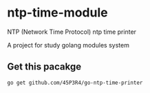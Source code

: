 # ntp-time-module
NTP (Network Time Protocol) ntp time printer

A project for study golang modules system

## Get this pacakge
```bash
go get github.com/45P3R4/go-ntp-time-printer
```